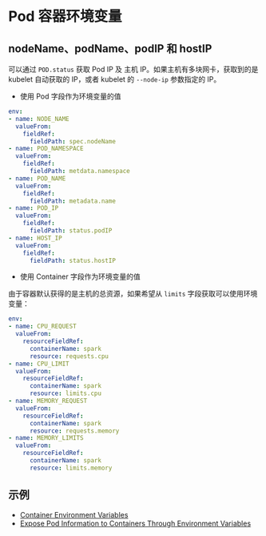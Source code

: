 # Pod 容器环境变量

## nodeName、podName、podIP 和 hostIP

可以通过 `POD.status` 获取 Pod IP 及 主机 IP。如果主机有多块网卡，获取到的是 kubelet 自动获取的 IP，或者 kubelet 的 `--node-ip` 参数指定的 IP。

* 使用 Pod 字段作为环境变量的值

```yaml
env:
- name: NODE_NAME
  valueFrom:
    fieldRef:
      fieldPath: spec.nodeName
- name: POD_NAMESPACE
  valueFrom:
    fieldRef:
      fieldPath: metdata.namespace
- name: POD_NAME
  valueFrom:
    fieldRef:
      fieldPath: metadata.name
- name: POD_IP
  valueFrom:
    fieldRef:
      fieldPath: status.podIP
- name: HOST_IP
  valueFrom:
    fieldRef:
      fieldPath: status.hostIP
```

* 使用 Container 字段作为环境变量的值

由于容器默认获得的是主机的总资源，如果希望从 `limits` 字段获取可以使用环境变量：

```yaml
env:
- name: CPU_REQUEST
  valueFrom:
    resourceFieldRef:
      containerName: spark
      resource: requests.cpu
- name: CPU_LIMIT
  valueFrom:
    resourceFieldRef:
      containerName: spark
      resource: limits.cpu
- name: MEMORY_REQUEST
  valueFrom:
    resourceFieldRef:
      containerName: spark
      resource: requests.memory
- name: MEMORY_LIMITS
  valueFrom:
    resourceFieldRef:
      containerName: spark
      resource: limits.memory
```

## 示例

* [Container Environment Variables](https://kubernetes.io/docs/concepts/containers/container-environment-variables/)
* [Expose Pod Information to Containers Through Environment Variables](https://kubernetes.io/docs/tasks/inject-data-application/environment-variable-expose-pod-information/)